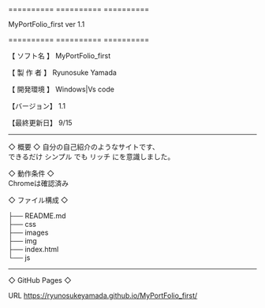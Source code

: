 ========== ========== ==========

  MyPortFolio_first  ver 1.1

========== ========== ==========

【 ソフト名 】
 MyPortFolio_first

【 製 作 者 】
 Ryunosuke Yamada

【 開発環境 】
 Windows|Vs code

【バージョン】
 1.1

【最終更新日】
 9/15


---------- ----------
◇ 概要 ◇
自分の自己紹介のようなサイトです、  
できるだけ シンプル でも リッチ にを意識しました。

◇ 動作条件 ◇  
Chromeは確認済み

◇ ファイル構成 ◇  

├── README.md  
├── css  
├── images  
├── img  
├── index.html  
└── js  
------- ---------------- -------------

◇ GitHub Pages ◇  

URL  https://ryunosukeyamada.github.io/MyPortFolio_first/

